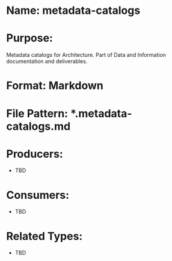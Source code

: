 # Name: metadata-catalogs

# Purpose:
Metadata catalogs for Architecture. Part of Data and Information documentation and deliverables.

# Format: Markdown

# File Pattern: *.metadata-catalogs.md

# Producers:
- TBD

# Consumers:
- TBD

# Related Types:
- TBD
